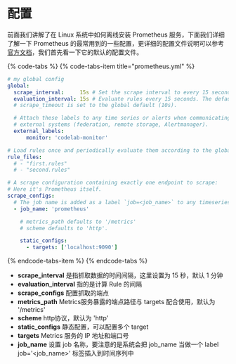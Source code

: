 # 配置

前面我们讲解了在 Linux 系统中如何离线安装 Prometheus 服务，下面我们详细了解一下 Prometheus 的最常用到的一些配置，更详细的配置文件说明可以参考[官方文档](https://prometheus.io/docs/prometheus/latest/configuration/configuration/)，我们首先看一下它的默认的配置文件。

{% code-tabs %}
{% code-tabs-item title="prometheus.yml" %}
```yaml
# my global config
global:
  scrape_interval:     15s # Set the scrape interval to every 15 seconds. Default is every 1 minute.
  evaluation_interval: 15s # Evaluate rules every 15 seconds. The default is every 1 minute.
  # scrape_timeout is set to the global default (10s).

  # Attach these labels to any time series or alerts when communicating with
  # external systems (federation, remote storage, Alertmanager).
  external_labels:
      monitor: 'codelab-monitor'

# Load rules once and periodically evaluate them according to the global 'evaluation_interval'.
rule_files:
  # - "first.rules"
  # - "second.rules"

# A scrape configuration containing exactly one endpoint to scrape:
# Here it's Prometheus itself.
scrape_configs:
  # The job name is added as a label `job=<job_name>` to any timeseries scraped from this config.
  - job_name: 'prometheus'

    # metrics_path defaults to '/metrics'
    # scheme defaults to 'http'.

    static_configs:
      - targets: ['localhost:9090']
```
{% endcode-tabs-item %}
{% endcode-tabs %}

* **scrape\_interval** 是指抓取数据的时间间隔，这里设置为 15 秒，默认 1 分钟
* **evaluation\_interval** 指的是计算 Rule 的间隔
* **scrape\_configs** 配置抓取的端点
* **metrics\_path** Metrics服务暴露的端点路径与 targets 配合使用，默认为 '/metrics'
* **scheme** http协议，默认为 'http' 
* **static\_configs** 静态配置，可以配置多个 target
* **targets** Metrics 服务的 IP 地址和端口号
* **job\_name** 设置 job 名称，要注意的是系统会把 job\_name 当做一个 label job='&lt;job\_name&gt;' 标签插入到时间序列中 



